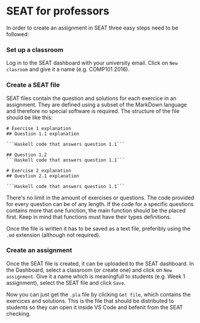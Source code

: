 # SEAT for professors


In order to create an assignment in SEAT three easy steps need to be followed:

### Set up a classroom
Log in to the SEAT dashboard with your university email. Click on `New clasroom` and give it a name
(e.g. COMP101 2016).

### Create a SEAT file
SEAT files contain the question and solutions for each exercice in an assignment. They are defined using a subset of the MarkDown
language and therefore no special software is required. The structure of the file should be like this:

```
# Exercise 1 explanation
## Question 1.1 explanation

```Haskell code that answers question 1.1```

## Question 1.2 
```Haskell code that answers question 1.1```

# Exercise 2 explanation
## Question 2.1 explanation

```Haskell code that answers question 1.1```
```

There's no limit in the amount of exercises or questions. The code provided for
every question can be of any length. If the code for a specific questions contains more that one 
function, the main function should be the placed first. Keep in mind that functions must have
their types definitions.

Once the file is written it has to be saved as a
text file, preferibly using the `.md` extension (although not required).

### Create an assignment
Once the SEAT file is created, it can be uploaded to the SEAT dashboard. In the Dashboard, select
a classroom (or create one) and click on `New assignment`. Give it a name which is meaningfull to 
students (e.g. Week 1 assignment), select the SEAT file and click `Save`.

Now you can just get the `.pla` file by clicking `Get file`, which contains the 
exercices and solutions. This is the file that should be distributed to students so they can
open it inside VS Code and befenit from the SEAT checking.

